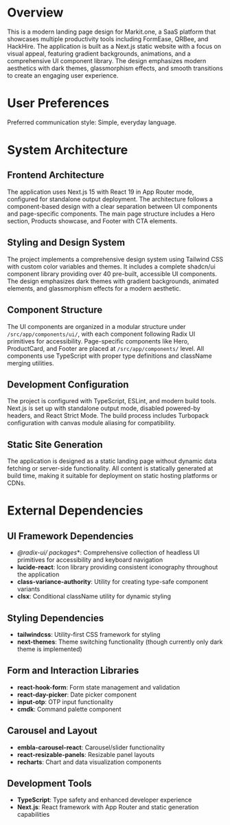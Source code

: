 # Overview

This is a modern landing page design for Markit.one, a SaaS platform that showcases multiple productivity tools including FormEase, QRBee, and HackHire. The application is built as a Next.js static website with a focus on visual appeal, featuring gradient backgrounds, animations, and a comprehensive UI component library. The design emphasizes modern aesthetics with dark themes, glassmorphism effects, and smooth transitions to create an engaging user experience.

# User Preferences

Preferred communication style: Simple, everyday language.

# System Architecture

## Frontend Architecture
The application uses Next.js 15 with React 19 in App Router mode, configured for standalone output deployment. The architecture follows a component-based design with a clear separation between UI components and page-specific components. The main page structure includes a Hero section, Products showcase, and Footer with CTA elements.

## Styling and Design System
The project implements a comprehensive design system using Tailwind CSS with custom color variables and themes. It includes a complete shadcn/ui component library providing over 40 pre-built, accessible UI components. The design emphasizes dark themes with gradient backgrounds, animated elements, and glassmorphism effects for a modern aesthetic.

## Component Structure
The UI components are organized in a modular structure under `/src/app/components/ui/`, with each component following Radix UI primitives for accessibility. Page-specific components like Hero, ProductCard, and Footer are placed at `/src/app/components/` level. All components use TypeScript with proper type definitions and className merging utilities.

## Development Configuration
The project is configured with TypeScript, ESLint, and modern build tools. Next.js is set up with standalone output mode, disabled powered-by headers, and React Strict Mode. The build process includes Turbopack configuration with canvas module aliasing for compatibility.

## Static Site Generation
The application is designed as a static landing page without dynamic data fetching or server-side functionality. All content is statically generated at build time, making it suitable for deployment on static hosting platforms or CDNs.

# External Dependencies

## UI Framework Dependencies
- **@radix-ui/* packages**: Comprehensive collection of headless UI primitives for accessibility and keyboard navigation
- **lucide-react**: Icon library providing consistent iconography throughout the application
- **class-variance-authority**: Utility for creating type-safe component variants
- **clsx**: Conditional className utility for dynamic styling

## Styling Dependencies
- **tailwindcss**: Utility-first CSS framework for styling
- **next-themes**: Theme switching functionality (though currently only dark theme is implemented)

## Form and Interaction Libraries
- **react-hook-form**: Form state management and validation
- **react-day-picker**: Date picker component
- **input-otp**: OTP input functionality
- **cmdk**: Command palette component

## Carousel and Layout
- **embla-carousel-react**: Carousel/slider functionality
- **react-resizable-panels**: Resizable panel layouts
- **recharts**: Chart and data visualization components

## Development Tools
- **TypeScript**: Type safety and enhanced developer experience
- **Next.js**: React framework with App Router and static generation capabilities